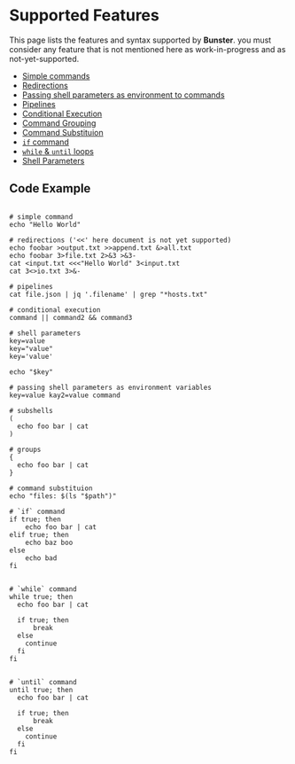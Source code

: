 # Supported Features
This page lists the features and syntax supported by **Bunster**. you must consider any feature that is not mentioned here
as work-in-progress and as not-yet-supported.


- [Simple commands](https://www.gnu.org/software/bash/manual/bash.html#Simple-Commands)
- [Redirections](https://www.gnu.org/software/bash/manual/bash.html#Redirections)
- [Passing shell parameters as environment to commands](https://www.gnu.org/software/bash/manual/bash.html#Environment)
- [Pipelines](https://www.gnu.org/software/bash/manual/bash.html#Pipelines)
- [Conditional Execution](https://www.gnu.org/software/bash/manual/bash.html#Lists)
- [Command Grouping](https://www.gnu.org/software/bash/manual/html_node/Command-Grouping.html)
- [Command Substituion](https://www.gnu.org/software/bash/manual/html_node/Command-Substitution.html)
- [`if` command](https://www.gnu.org/software/bash/manual/html_node/Conditional-Constructs.html#index-if)
- [`while` & `until` loops](https://www.gnu.org/software/bash/manual/bash.html#index-until)
- [Shell Parameters](https://www.gnu.org/software/bash/manual/html_node/Shell-Parameters.html)

## Code Example
```shell

# simple command
echo "Hello World"

# redirections ('<<' here document is not yet supported)
echo foobar >output.txt >>append.txt &>all.txt
echo foobar 3>file.txt 2>&3 >&3-
cat <input.txt <<<"Hello World" 3<input.txt
cat 3<>io.txt 3>&-

# pipelines
cat file.json | jq '.filename' | grep "*hosts.txt"

# conditional execution
command || command2 && command3

# shell parameters
key=value
key="value"
key='value'

echo "$key"

# passing shell parameters as environment variables
key=value kay2=value command

# subshells
(
  echo foo bar | cat
)

# groups
{
  echo foo bar | cat
}

# command substituion
echo "files: $(ls "$path")"

# `if` command
if true; then
    echo foo bar | cat
elif true; then
    echo baz boo
else
    echo bad
fi


# `while` command
while true; then
  echo foo bar | cat

  if true; then
      break
  else
    continue
  fi
fi


# `until` command
until true; then
  echo foo bar | cat

  if true; then
      break
  else
    continue
  fi
fi
```
